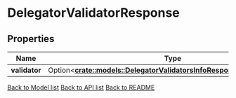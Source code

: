 # DelegatorValidatorResponse

## Properties

Name | Type | Description | Notes
------------ | ------------- | ------------- | -------------
**validator** | Option<[**crate::models::DelegatorValidatorsInfoResponseValidatorsInner**](DelegatorValidatorsInfo_response_validators_inner.md)> |  | [optional]

[Back to Model list](../README.md#documentation-for-models) [Back to API list](../README.md#documentation-for-api-endpoints) [Back to README](../README.md)


